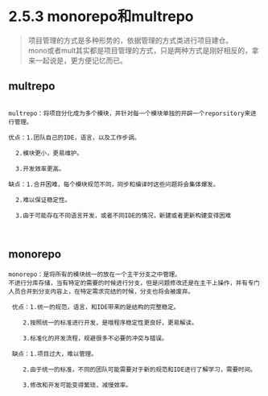 # 2.5.3 monorepo和multrepo

>项目管理的方式是多种形势的，依据管理的方式类进行项目建仓。  
mono或者mult其实都是项目管理的方式，只是两种方式是刚好相反的，拿来一起说是，更方便记忆而已。

## multrepo

```

multrepo：将项目分化成为多个模块，并针对每一个模块单独的开辟一个reporsitory来进行管理。

优点：1.团队自己的IDE，语言，以及工作步调。

  2.模块更小，更易维护。

  3.开发效率更高。

缺点：1.合并困难，每个模块规范不同，同步和编译时这些问题将会集体爆发。

  2.难以保证稳定性。

  3.由于可能存在不同语言开发，或者不同IDE的情况，新建或者更新构建变得困难

 
```


## monorepo

```
monorepo：是将所有的模块统一的放在一个主干分支之中管理。
不进行分库存储，当有特定的需要的时候进行分支，但是问题修改还是在主干上操作，并有专门人员合并到分支内容上，在特定需求完结的时候，分支也将会被废弃。

 优点：1.统一的规范，语言，和IDE带来的是结构的完整稳定。

    2.按照统一的标准进行开发，是哦程序稳定性更良好，更易解读。

    3.标准化的开发流程，规避很多不必要的冲突与错误。

 缺点：1.项目过大，难以管理。

    2.由于统一的标准，不同的团队可能需要对于新的规范和IDE进行了解学习，需要时间。

    3.修改和开发可能变得繁琐，减慢效率。
```
